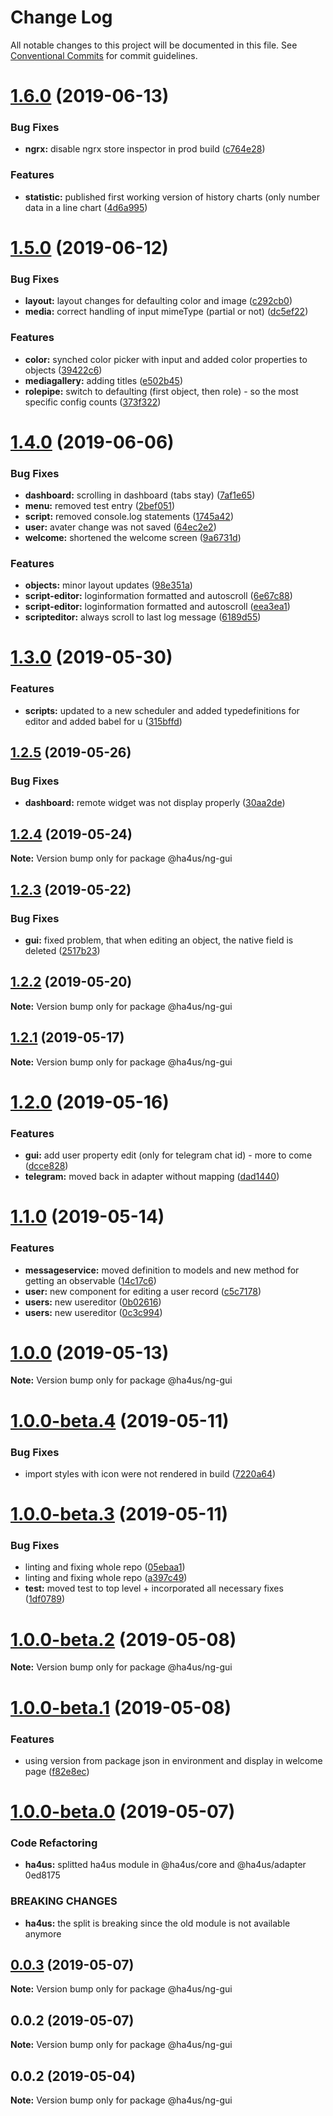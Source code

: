 # Change Log

All notable changes to this project will be documented in this file.
See [Conventional Commits](https://conventionalcommits.org) for commit guidelines.

# [1.6.0](https://github.com/ha4us/ha4us/compare/@ha4us/ng-gui@1.5.0...@ha4us/ng-gui@1.6.0) (2019-06-13)


### Bug Fixes

* **ngrx:** disable ngrx store inspector in prod build ([c764e28](https://github.com/ha4us/ha4us/commit/c764e28))


### Features

* **statistic:** published first working version of history charts (only number data in a line chart ([4d6a995](https://github.com/ha4us/ha4us/commit/4d6a995))





# [1.5.0](https://github.com/ha4us/ha4us/compare/@ha4us/ng-gui@1.4.0...@ha4us/ng-gui@1.5.0) (2019-06-12)


### Bug Fixes

* **layout:** layout changes for defaulting color and image ([c292cb0](https://github.com/ha4us/ha4us/commit/c292cb0))
* **media:** correct handling of input mimeType (partial or not) ([dc5ef22](https://github.com/ha4us/ha4us/commit/dc5ef22))


### Features

* **color:** synched color picker with input and added color properties to objects ([39422c6](https://github.com/ha4us/ha4us/commit/39422c6))
* **mediagallery:** adding titles ([e502b45](https://github.com/ha4us/ha4us/commit/e502b45))
* **rolepipe:** switch to defaulting (first object, then role) - so the most specific config counts ([373f322](https://github.com/ha4us/ha4us/commit/373f322))





# [1.4.0](https://github.com/ha4us/ha4us/compare/@ha4us/ng-gui@1.3.0...@ha4us/ng-gui@1.4.0) (2019-06-06)


### Bug Fixes

* **dashboard:** scrolling in dashboard (tabs stay) ([7af1e65](https://github.com/ha4us/ha4us/commit/7af1e65))
* **menu:** removed test entry ([2bef051](https://github.com/ha4us/ha4us/commit/2bef051))
* **script:** removed console.log statements ([1745a42](https://github.com/ha4us/ha4us/commit/1745a42))
* **user:** avater change was not saved ([64ec2e2](https://github.com/ha4us/ha4us/commit/64ec2e2))
* **welcome:** shortened the welcome screen ([9a6731d](https://github.com/ha4us/ha4us/commit/9a6731d))


### Features

* **objects:** minor layout updates ([98e351a](https://github.com/ha4us/ha4us/commit/98e351a))
* **script-editor:** loginformation formatted and autoscroll ([6e67c88](https://github.com/ha4us/ha4us/commit/6e67c88))
* **script-editor:** loginformation formatted and autoscroll ([eea3ea1](https://github.com/ha4us/ha4us/commit/eea3ea1))
* **scripteditor:** always scroll to last log message ([6189d55](https://github.com/ha4us/ha4us/commit/6189d55))





# [1.3.0](https://github.com/ha4us/ha4us/compare/@ha4us/ng-gui@1.2.5...@ha4us/ng-gui@1.3.0) (2019-05-30)


### Features

* **scripts:** updated to a new scheduler and added typedefinitions for editor and added babel for u ([315bffd](https://github.com/ha4us/ha4us/commit/315bffd))





## [1.2.5](https://github.com/ha4us/ha4us/compare/@ha4us/ng-gui@1.2.4...@ha4us/ng-gui@1.2.5) (2019-05-26)


### Bug Fixes

* **dashboard:** remote widget was not display properly ([30aa2de](https://github.com/ha4us/ha4us/commit/30aa2de))





## [1.2.4](https://github.com/ha4us/ha4us/compare/@ha4us/ng-gui@1.2.3...@ha4us/ng-gui@1.2.4) (2019-05-24)

**Note:** Version bump only for package @ha4us/ng-gui





## [1.2.3](https://github.com/ha4us/ha4us/compare/@ha4us/ng-gui@1.2.2...@ha4us/ng-gui@1.2.3) (2019-05-22)


### Bug Fixes

* **gui:** fixed problem, that when editing an object, the native field is deleted ([2517b23](https://github.com/ha4us/ha4us/commit/2517b23))





## [1.2.2](https://github.com/ha4us/ha4us/compare/@ha4us/ng-gui@1.2.1...@ha4us/ng-gui@1.2.2) (2019-05-20)

**Note:** Version bump only for package @ha4us/ng-gui





## [1.2.1](https://github.com/ha4us/ha4us/compare/@ha4us/ng-gui@1.2.0...@ha4us/ng-gui@1.2.1) (2019-05-17)

**Note:** Version bump only for package @ha4us/ng-gui





# [1.2.0](https://github.com/ha4us/ha4us/compare/@ha4us/ng-gui@1.1.0...@ha4us/ng-gui@1.2.0) (2019-05-16)


### Features

* **gui:** add user property edit (only for telegram chat id) - more to come ([dcce828](https://github.com/ha4us/ha4us/commit/dcce828))
* **telegram:** moved back in adapter without mapping ([dad1440](https://github.com/ha4us/ha4us/commit/dad1440))





# [1.1.0](https://github.com/ha4us/ha4us/compare/@ha4us/ng-gui@1.0.0...@ha4us/ng-gui@1.1.0) (2019-05-14)


### Features

* **messageservice:** moved definition to models and new method for getting an observable ([14c17c6](https://github.com/ha4us/ha4us/commit/14c17c6))
* **user:** new component for editing a user record ([c5c7178](https://github.com/ha4us/ha4us/commit/c5c7178))
* **users:** new usereditor ([0b02616](https://github.com/ha4us/ha4us/commit/0b02616))
* **users:** new usereditor ([0c3c994](https://github.com/ha4us/ha4us/commit/0c3c994))





# [1.0.0](https://github.com/ha4us/ha4us/compare/@ha4us/ng-gui@1.0.0-beta.4...@ha4us/ng-gui@1.0.0) (2019-05-13)

**Note:** Version bump only for package @ha4us/ng-gui





# [1.0.0-beta.4](https://github.com/ha4us/ha4us/compare/@ha4us/ng-gui@1.0.0-beta.3...@ha4us/ng-gui@1.0.0-beta.4) (2019-05-11)


### Bug Fixes

* import styles with icon were not rendered in build ([7220a64](https://github.com/ha4us/ha4us/commit/7220a64))





# [1.0.0-beta.3](https://github.com/ha4us/ha4us/compare/@ha4us/ng-gui@1.0.0-beta.2...@ha4us/ng-gui@1.0.0-beta.3) (2019-05-11)


### Bug Fixes

* linting and fixing whole repo ([05ebaa1](https://github.com/ha4us/ha4us/commit/05ebaa1))
* linting and fixing whole repo ([a397c49](https://github.com/ha4us/ha4us/commit/a397c49))
* **test:** moved test to top level + incorporated all necessary fixes ([1df0789](https://github.com/ha4us/ha4us/commit/1df0789))





# [1.0.0-beta.2](https://github.com/ha4us/ha4us/compare/@ha4us/ng-gui@1.0.0-beta.1...@ha4us/ng-gui@1.0.0-beta.2) (2019-05-08)

**Note:** Version bump only for package @ha4us/ng-gui





# [1.0.0-beta.1](https://github.com/ha4us/ha4us/compare/@ha4us/ng-gui@1.0.0-beta.0...@ha4us/ng-gui@1.0.0-beta.1) (2019-05-08)


### Features

* using version from package json in environment and display in welcome page ([f82e8ec](https://github.com/ha4us/ha4us/commit/f82e8ec))





# [1.0.0-beta.0](/compare/@ha4us/ng-gui@0.0.3...@ha4us/ng-gui@1.0.0-beta.0) (2019-05-07)


### Code Refactoring

* **ha4us:** splitted ha4us module in @ha4us/core and @ha4us/adapter 0ed8175


### BREAKING CHANGES

* **ha4us:** the split is breaking since the old module is not available anymore





## [0.0.3](/compare/@ha4us/ng-gui@0.0.2...@ha4us/ng-gui@0.0.3) (2019-05-07)

**Note:** Version bump only for package @ha4us/ng-gui





## 0.0.2 (2019-05-07)

**Note:** Version bump only for package @ha4us/ng-gui





## 0.0.2 (2019-05-04)

**Note:** Version bump only for package @ha4us/ng-gui
